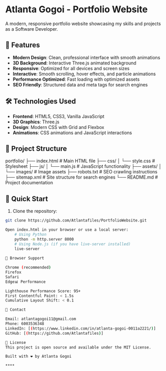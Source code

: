 # Atlanta Gogoi - Portfolio Website

A modern, responsive portfolio website showcasing my skills and projects as a Software Developer.

## 🚀 Features

- **Modern Design**: Clean, professional interface with smooth animations
- **3D Background**: Interactive Three.js animated background
- **Responsive**: Optimized for all devices and screen sizes
- **Interactive**: Smooth scrolling, hover effects, and particle animations
- **Performance Optimized**: Fast loading with optimized assets
- **SEO Friendly**: Structured data and meta tags for search engines

## 🛠 Technologies Used

- **Frontend**: HTML5, CSS3, Vanilla JavaScript
- **3D Graphics**: Three.js
- **Design**: Modern CSS with Grid and Flexbox
- **Animations**: CSS animations and JavaScript interactions

## 📁 Project Structure
portfolio/
├── index.html              # Main HTML file
├── css/
│   └── style.css          # Stylesheet
├── js/
│   └── main.js            # JavaScript functionality
├── assets/
│   └── images/            # Image assets
├── robots.txt             # SEO crawling instructions
├── sitemap.xml            # Site structure for search engines
└── README.md              # Project documentation

## 🚀 Quick Start

1. Clone the repository:
```bash
git clone https://github.com/Atlantafiles/PortfolioWebsite.git

Open index.html in your browser or use a local server:
    # Using Python
    python -m http.server 8000
    # Using Node.js (if you have live-server installed)
    live-server
    
📱 Browser Support

Chrome (recommended)
Firefox
Safari
Edge📊 Performance

Lighthouse Performance Score: 95+
First Contentful Paint: < 1.5s
Cumulative Layout Shift: < 0.1

🤝 Contact

Email: atlantagogoi11@gmail.com
Phone: 6003536348
LinkedIn: [(https://www.linkedin.com/in/atlanta-gogoi-0011a2221/)]
GitHub: [(https://github.com/Atlantafiles)]

📄 License
This project is open source and available under the MIT License.

Built with ❤️ by Atlanta Gogoi

****
